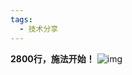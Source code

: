 ```yaml
---
tags:
  - 技术分享
---
```


**2800行，施法开始！**
![img](https://cn.mcecy.com/image/20230316/020479958dce994b6e3c6c5efa164aaa.png)
<!-- /**                                                                          
 *          .,:,,,                                        .::,,,::.          
 *        .::::,,;;,                                  .,;;:,,....:i:         
 *        :i,.::::,;i:.      ....,,:::::::::,....   .;i:,.  ......;i.        
 *        :;..:::;::::i;,,:::;:,,,,,,,,,,..,.,,:::iri:. .,:irsr:,.;i.        
 *        ;;..,::::;;;;ri,,,.                    ..,,:;s1s1ssrr;,.;r,        
 *        :;. ,::;ii;:,     . ...................     .;iirri;;;,,;i,        
 *        ,i. .;ri:.   ... ............................  .,,:;:,,,;i:        
 *        :s,.;r:... ....................................... .::;::s;        
 *        ,1r::. .............,,,.,,:,,........................,;iir;        
 *        ,s;...........     ..::.,;:,,.          ...............,;1s        
 *       :i,..,.              .,:,,::,.          .......... .......;1,       
 *      ir,....:rrssr;:,       ,,.,::.     .r5S9989398G95hr;. ....,.:s,      
 *     ;r,..,s9855513XHAG3i   .,,,,,,,.  ,S931,.,,.;s;s&BHHA8s.,..,..:r:     
 *    :r;..rGGh,  :SAG;;G@BS:.,,,,,,,,,.r83:      hHH1sXMBHHHM3..,,,,.ir.    
 *   ,si,.1GS,   sBMAAX&MBMB5,,,,,,:,,.:&8       3@HXHBMBHBBH#X,.,,,,,,rr    
 *   ;1:,,SH:   .A@&&B#&8H#BS,,,,,,,,,.,5XS,     3@MHABM&59M#As..,,,,:,is,   
 *  .rr,,,;9&1   hBHHBB&8AMGr,,,,,,,,,,,:h&&9s;   r9&BMHBHMB9:  . .,,,,;ri.  
 *  :1:....:5&XSi;r8BMBHHA9r:,......,,,,:ii19GG88899XHHH&GSr.      ...,:rs.  
 *  ;s.     .:sS8G8GG889hi.        ....,,:;:,.:irssrriii:,.        ...,,i1,  
 *  ;1,         ..,....,,isssi;,        .,,.                      ....,.i1,  
 *  ;h:               i9HHBMBBHAX9:         .                     ...,,,rs,  
 *  ,1i..            :A#MBBBBMHB##s                             ....,,,;si.  
 *  .r1,..        ,..;3BMBBBHBB#Bh.     ..                    ....,,,,,i1;   
 *   :h;..       .,..;,1XBMMMMBXs,.,, .. :: ,.               ....,,,,,,ss.   
 *    ih: ..    .;;;, ;;:s58A3i,..    ,. ,.:,,.             ...,,,,,:,s1,    
 *    .s1,....   .,;sh,  ,iSAXs;.    ,.  ,,.i85            ...,,,,,,:i1;     
 *     .rh: ...     rXG9XBBM#M#MHAX3hss13&&HHXr         .....,,,,,,,ih;      
 *      .s5: .....    i598X&&A&AAAAAA&XG851r:       ........,,,,:,,sh;       
 *      . ihr, ...  .         ..                    ........,,,,,;11:.       
 *         ,s1i. ...  ..,,,..,,,.,,.,,.,..       ........,,.,,.;s5i.         
 *          .:s1r,......................       ..............;shs,           
 *          . .:shr:.  ....                 ..............,ishs.             
 *              .,issr;,... ...........................,is1s;.               
 *                 .,is1si;:,....................,:;ir1sr;,                  
 *                    ..:isssssrrii;::::::;;iirsssssr;:..                    
 *                         .,::iiirsssssssssrri;;:.                      
 */                         


/**
 *               ii.                                         ;9ABH,          
 *              SA391,                                    .r9GG35&G          
 *              &#ii13Gh;                               i3X31i;:,rB1         
 *              iMs,:,i5895,                         .5G91:,:;:s1:8A         
 *               33::::,,;5G5,                     ,58Si,,:::,sHX;iH1        
 *                Sr.,:;rs13BBX35hh11511h5Shhh5S3GAXS:.,,::,,1AG3i,GG        
 *                .G51S511sr;;iiiishS8G89Shsrrsh59S;.,,,,,..5A85Si,h8        
 *               :SB9s:,............................,,,.,,,SASh53h,1G.       
 *            .r18S;..,,,,,,,,,,,,,,,,,,,,,,,,,,,,,....,,.1H315199,rX,       
 *          ;S89s,..,,,,,,,,,,,,,,,,,,,,,,,....,,.......,,,;r1ShS8,;Xi       
 *        i55s:.........,,,,,,,,,,,,,,,,.,,,......,.....,,....r9&5.:X1       
 *       59;.....,.     .,,,,,,,,,,,...        .............,..:1;.:&s       
 *      s8,..;53S5S3s.   .,,,,,,,.,..      i15S5h1:.........,,,..,,:99       
 *      93.:39s:rSGB@A;  ..,,,,.....    .SG3hhh9G&BGi..,,,,,,,,,,,,.,83      
 *      G5.G8  9#@@@@@X. .,,,,,,.....  iA9,.S&B###@@Mr...,,,,,,,,..,.;Xh     
 *      Gs.X8 S@@@@@@@B:..,,,,,,,,,,. rA1 ,A@@@@@@@@@H:........,,,,,,.iX:    
 *     ;9. ,8A#@@@@@@#5,.,,,,,,,,,... 9A. 8@@@@@@@@@@M;    ....,,,,,,,,S8    
 *     X3    iS8XAHH8s.,,,,,,,,,,...,..58hH@@@@@@@@@Hs       ...,,,,,,,:Gs   
 *    r8,        ,,,...,,,,,,,,,,.....  ,h8XABMMHX3r.          .,,,,,,,.rX:  
 *   :9, .    .:,..,:;;;::,.,,,,,..          .,,.               ..,,,,,,.59  
 *  .Si      ,:.i8HBMMMMMB&5,....                    .            .,,,,,.sMr
 *  SS       :: h@@@@@@@@@@#; .                     ...  .         ..,,,,iM5
 *  91  .    ;:.,1&@@@@@@MXs.                            .          .,,:,:&S
 *  hS ....  .:;,,,i3MMS1;..,..... .  .     ...                     ..,:,.99
 *  ,8; ..... .,:,..,8Ms:;,,,...                                     .,::.83
 *   s&: ....  .sS553B@@HX3s;,.    .,;13h.                            .:::&1
 *    SXr  .  ...;s3G99XA&X88Shss11155hi.                             ,;:h&,
 *     iH8:  . ..   ,;iiii;,::,,,,,.                                 .;irHA  
 *      ,8X5;   .     .......                                       ,;iihS8Gi
 *         1831,                                                 .,;irrrrrs&@
 *           ;5A8r.                                            .:;iiiiirrss1H
 *             :X@H3s.......                                .,:;iii;iiiiirsrh
 *              r#h:;,...,,.. .,,:;;;;;:::,...              .:;;;;;;iiiirrss1
 *             ,M8 ..,....,.....,,::::::,,...         .     .,;;;iiiiiirss11h
 *             8B;.,,,,,,,.,.....          .           ..   .:;;;;iirrsss111h
 *            i@5,:::,,,,,,,,.... .                   . .:::;;;;;irrrss111111
 *            9Bi,:,,,,......                        ..r91;;;;;iirrsss1ss1111
 */


/**                                                                    
 *            .,,       .,:;;iiiiiiiii;;:,,.     .,,                   
 *          rGB##HS,.;iirrrrriiiiiiiiiirrrrri;,s&##MAS,                
 *         r5s;:r3AH5iiiii;;;;;;;;;;;;;;;;iiirXHGSsiih1,               
 *            .;i;;s91;;;;;;::::::::::::;;;;iS5;;;ii:                  
 *          :rsriii;;r::::::::::::::::::::::;;,;;iiirsi,               
 *       .,iri;;::::;;;;;;::,,,,,,,,,,,,,..,,;;;;;;;;iiri,,.           
 *    ,9BM&,            .,:;;:,,,,,,,,,,,hXA8:            ..,,,.       
 *   ,;&@@#r:;;;;;::::,,.   ,r,,,,,,,,,,iA@@@s,,:::;;;::,,.   .;.      
 *    :ih1iii;;;;;::::;;;;;;;:,,,,,,,,,,;i55r;;;;;;;;;iiirrrr,..       
 *   .ir;;iiiiiiiiii;;;;::::::,,,,,,,:::::,,:;;;iiiiiiiiiiiiri         
 *   iriiiiiiiiiiiiiiii;;;::::::::::::::::;;;iiiiiiiiiiiiiiiir;        
 *  ,riii;;;;;;;;;;;;;:::::::::::::::::::::::;;;;;;;;;;;;;;iiir.       
 *  iri;;;::::,,,,,,,,,,:::::::::::::::::::::::::,::,,::::;;iir:       
 * .rii;;::::,,,,,,,,,,,,:::::::::::::::::,,,,,,,,,,,,,::::;;iri       
 * ,rii;;;::,,,,,,,,,,,,,:::::::::::,:::::,,,,,,,,,,,,,:::;;;iir.      
 * ,rii;;i::,,,,,,,,,,,,,:::::::::::::::::,,,,,,,,,,,,,,::i;;iir.      
 * ,rii;;r::,,,,,,,,,,,,,:,:::::,:,:::::::,,,,,,,,,,,,,::;r;;iir.      
 * .rii;;rr,:,,,,,,,,,,,,,,:::::::::::::::,,,,,,,,,,,,,:,si;;iri       
 *  ;rii;:1i,,,,,,,,,,,,,,,,,,:::::::::,,,,,,,,,,,,,,,:,ss:;iir:       
 *  .rii;;;5r,,,,,,,,,,,,,,,,,,,,,,,,,,,,,,,,,,,,,,,,,,sh:;;iri        
 *   ;rii;:;51,,,,,,,,,,,,,,,,,,,,,,,,,,,,,,,,,,,,,,.:hh:;;iir,        
 *    irii;::hSr,.,,,,,,,,,,,,,,,,,,,,,,,,,,,,,,,,.,sSs:;;iir:         
 *     irii;;:iSSs:.,,,,,,,,,,,,,,,,,,,,,,,,,,,..:135;:;;iir:          
 *      ;rii;;:,r535r:...,,,,,,,,,,,,,,,,,,..,;sS35i,;;iirr:           
 *       :rrii;;:,;1S3Shs;:,............,:is533Ss:,;;;iiri,            
 *        .;rrii;;;:,;rhS393S55hh11hh5S3393Shr:,:;;;iirr:              
 *          .;rriii;;;::,:;is1h555555h1si;:,::;;;iirri:.               
 *            .:irrrii;;;;;:::,,,,,,,,:::;;;;iiirrr;,                  
 *               .:irrrriiiiii;;;;;;;;iiiiiirrrr;,.                    
 *                  .,:;iirrrrrrrrrrrrrrrrri;:.                        
 *                        ..,:::;;;;:::,,.                             
 */                                                                     


/**
 * ┌───┐   ┌───┬───┬───┬───┐ ┌───┬───┬───┬───┐ ┌───┬───┬───┬───┐ ┌───┬───┬───┐
 * │Esc│   │ F1│ F2│ F3│ F4│ │ F5│ F6│ F7│ F8│ │ F9│F10│F11│F12│ │P/S│S L│P/B│  ┌┐    ┌┐    ┌┐
 * └───┘   └───┴───┴───┴───┘ └───┴───┴───┴───┘ └───┴───┴───┴───┘ └───┴───┴───┘  └┘    └┘    └┘
 * ┌───┬───┬───┬───┬───┬───┬───┬───┬───┬───┬───┬───┬───┬───────┐ ┌───┬───┬───┐ ┌───┬───┬───┬───┐
 * │~ `│! 1│@ 2│# 3│$ 4│% 5│^ 6│& 7│* 8│( 9│) 0│_ -│+ =│ BacSp │ │Ins│Hom│PUp│ │N L│ / │ * │ - │
 * ├───┴─┬─┴─┬─┴─┬─┴─┬─┴─┬─┴─┬─┴─┬─┴─┬─┴─┬─┴─┬─┴─┬─┴─┬─┴─┬─────┤ ├───┼───┼───┤ ├───┼───┼───┼───┤
 * │ Tab │ Q │ W │ E │ R │ T │ Y │ U │ I │ O │ P │{ [│} ]│ | \ │ │Del│End│PDn│ │ 7 │ 8 │ 9 │   │
 * ├─────┴┬──┴┬──┴┬──┴┬──┴┬──┴┬──┴┬──┴┬──┴┬──┴┬──┴┬──┴┬──┴─────┤ └───┴───┴───┘ ├───┼───┼───┤ + │
 * │ Caps │ A │ S │ D │ F │ G │ H │ J │ K │ L │: ;│" '│ Enter  │               │ 4 │ 5 │ 6 │   │
 * ├──────┴─┬─┴─┬─┴─┬─┴─┬─┴─┬─┴─┬─┴─┬─┴─┬─┴─┬─┴─┬─┴─┬─┴────────┤     ┌───┐     ├───┼───┼───┼───┤
 * │ Shift  │ Z │ X │ C │ V │ B │ N │ M │< ,│> .│? /│  Shift   │     │ ↑ │     │ 1 │ 2 │ 3 │   │
 * ├─────┬──┴─┬─┴──┬┴───┴───┴───┴───┴───┴──┬┴───┼───┴┬────┬────┤ ┌───┼───┼───┐ ├───┴───┼───┤ E││
 * │ Ctrl│    │Alt │         Space         │ Alt│    │    │Ctrl│ │ ← │ ↓ │ → │ │   0   │ . │←─┘│
 * └─────┴────┴────┴───────────────────────┴────┴────┴────┴────┘ └───┴───┴───┘ └───────┴───┴───┘
 */


/**
 *                    _ooOoo_
 *                   o8888888o
 *                   88" . "88
 *                   (| -_- |)
 *                    O\ = /O
 *                ____/`---'\____
 *              .   ' \\| |// `.
 *               / \\||| : |||// \
 *             / _||||| -:- |||||- \
 *               | | \\\ - /// | |
 *             | \_| ''\---/'' | |
 *              \ .-\__ `-` ___/-. /
 *           ___`. .' /--.--\ `. . __
 *        ."" '< `.___\_<|>_/___.' >'"".
 *       | | : `- \`.;`\ _ /`;.`/ - ` : | |
 *         \ \ `-. \_ __\ /__ _/ .-` / /
 * ======`-.____`-.___\_____/___.-`____.-'======
 *                    `=---='
 *
 * .............................................
 *          佛祖保佑             永无BUG
 */


/**
 *  佛曰:
 *          写字楼里写字间，写字间里程序员；
 *          程序人员写程序，又拿程序换酒钱。
 *          酒醒只在网上坐，酒醉还来网下眠；
 *          酒醉酒醒日复日，网上网下年复年。
 *          但愿老死电脑间，不愿鞠躬老板前；
 *          奔驰宝马贵者趣，公交自行程序员。
 *          别人笑我忒疯癫，我笑自己命太贱；
 *          不见满街漂亮妹，哪个归得程序员？
 */


/**
 * _ooOoo_
 * o8888888o
 * 88" . "88
 * (| -_- |)
 *  O\ = /O
 * ___/`---'\____
 * .   ' \\| |// `.
 * / \\||| : |||// \
 * / _||||| -:- |||||- \
 * | | \\\ - /// | |
 * | \_| ''\---/'' | |
 * \ .-\__ `-` ___/-. /
 * ___`. .' /--.--\ `. . __
 * ."" '< `.___\_<|>_/___.' >'"".
 * | | : `- \`.;`\ _ /`;.`/ - ` : | |
 * \ \ `-. \_ __\ /__ _/ .-` / /
 * ======`-.____`-.___\_____/___.-`____.-'======
 * `=---='
 *          .............................................
 *           佛曰：bug泛滥，我已瘫痪！
 */


/**
 *
 *   █████▒█    ██  ▄████▄   ██ ▄█▀       ██████╗ ██╗   ██╗ ██████╗
 * ▓██   ▒ ██  ▓██▒▒██▀ ▀█   ██▄█▒        ██╔══██╗██║   ██║██╔════╝
 * ▒████ ░▓██  ▒██░▒▓█    ▄ ▓███▄░        ██████╔╝██║   ██║██║  ███╗
 * ░▓█▒  ░▓▓█  ░██░▒▓▓▄ ▄██▒▓██ █▄        ██╔══██╗██║   ██║██║   ██║
 * ░▒█░   ▒▒█████▓ ▒ ▓███▀ ░▒██▒ █▄       ██████╔╝╚██████╔╝╚██████╔╝
 *  ▒ ░   ░▒▓▒ ▒ ▒ ░ ░▒ ▒  ░▒ ▒▒ ▓▒       ╚═════╝  ╚═════╝  ╚═════╝
 *  ░     ░░▒░ ░ ░   ░  ▒   ░ ░▒ ▒░
 *  ░ ░    ░░░ ░ ░ ░        ░ ░░ ░
 *           ░     ░ ░      ░  ░
 */


/**
 *                    .::::.
 *                  .::::::::.
 *                 :::::::::::  FUCK YOU
 *             ..:::::::::::'
 *           '::::::::::::'
 *             .::::::::::
 *        '::::::::::::::..
 *             ..::::::::::::.
 *           ``::::::::::::::::
 *            ::::``:::::::::'        .:::.
 *           ::::'   ':::::'       .::::::::.
 *         .::::'      ::::     .:::::::'::::.
 *        .:::'       :::::  .:::::::::' ':::::.
 *       .::'        :::::.:::::::::'      ':::::.
 *      .::'         ::::::::::::::'         ``::::.
 *  ...:::           ::::::::::::'              ``::.
 * ```` ':.          ':::::::::'                  ::::..
 *                    '.:::::'                    ':'````..
 */


/**
 *      ┌─┐       ┌─┐
 *   ┌──┘ ┴───────┘ ┴──┐
 *   │                 │
 *   │       ───       │
 *   │  ─┬┘       └┬─  │
 *   │                 │
 *   │       ─┴─       │
 *   │                 │
 *   └───┐         ┌───┘
 *       │         │
 *       │         │
 *       │         │
 *       │         └──────────────┐
 *       │                        │
 *       │                        ├─┐
 *       │                        ┌─┘
 *       │                        │
 *       └─┐  ┐  ┌───────┬──┐  ┌──┘
 *         │ ─┤ ─┤       │ ─┤ ─┤
 *         └──┴──┘       └──┴──┘
 *                神兽保佑
 *               代码无BUG!
 */


/**
 *      ┌─┐       ┌─┐
 *   ┌──┘ ┴───────┘ ┴──┐
 *   │                 │
 *   │       ───       │
 *   │   >        <    │
 *   │                 │
 *   │   ...  ⌒  ...   │
 *   │                 │
 *   └───┐         ┌───┘
 *       │         │
 *       │         │
 *       │         │
 *       │         └──────────────┐
 *       │                        │
 *       │                        ├─┐
 *       │                        ┌─┘
 *       │                        │
 *       └─┐  ┐  ┌───────┬──┐  ┌──┘
 *         │ ─┤ ─┤       │ ─┤ ─┤
 *         └──┴──┘       └──┴──┘
 *                神兽保佑
 *               代码无BUG!
 */


/**
 *      ┌─┐       ┌─┐ + +
 *   ┌──┘ ┴───────┘ ┴──┐++
 *   │                 │
 *   │       ───       │++ + + +
 *   ███████───███████ │+
 *   │                 │+
 *   │       ─┴─       │
 *   │                 │
 *   └───┐         ┌───┘
 *       │         │
 *       │         │   + +
 *       │         │
 *       │         └──────────────┐
 *       │                        │
 *       │                        ├─┐
 *       │                        ┌─┘
 *       │                        │
 *       └─┐  ┐  ┌───────┬──┐  ┌──┘  + + + +
 *         │ ─┤ ─┤       │ ─┤ ─┤
 *         └──┴──┘       └──┴──┘  + + + +
 *                神兽保佑
 *               代码无BUG!
 */


/**
 *                  ___====-_  _-====___
 *            _--^^^#####//      \\#####^^^--_
 *         _-^##########// (    ) \\##########^-_
 *        -############//  |\^^/|  \\############-
 *      _/############//   (@::@)   \\############\_
 *     /#############((     \\//     ))#############\
 *    -###############\\    (oo)    //###############-
 *   -#################\\  / VV \  //#################-
 *  -###################\\/      \//###################-
 * _#/|##########/\######(   /\   )######/\##########|\#_
 * |/ |#/\#/\#/\/  \#/\##\  |  |  /##/\#/  \/\#/\#/\#| \|
 * `  |/  V  V  `   V  \#\| |  | |/#/  V   '  V  V  \|  '
 *    `   `  `      `   / | |  | | \   '      '  '   '
 *                     (  | |  | |  )
 *                    __\ | |  | | /__
 *                   (vvv(VVV)(VVV)vvv)                
 *                        神兽保佑
 *                       代码无BUG!
 */


/**
 *
 *
 *                                                    __----~~~~~~~~~~~------___
 *                                   .  .   ~~//====......          __--~ ~~
 *                   -.            \_|//     |||\\  ~~~~~~::::... /~
 *                ___-==_       _-~o~  \/    |||  \\            _/~~-
 *        __---~~~.==~||\=_    -_--~/_-~|-   |\\   \\        _/~
 *    _-~~     .=~    |  \\-_    '-~7  /-   /  ||    \      /
 *  .~       .~       |   \\ -_    /  /-   /   ||      \   /
 * /  ____  /         |     \\ ~-_/  /|- _/   .||       \ /
 * |~~    ~~|--~~~~--_ \     ~==-/   | \~--===~~        .\
 *          '         ~-|      /|    |-~\~~       __--~~
 *                      |-~~-_/ |    |   ~\_   _-~            /\
 *                           /  \     \__   \/~                \__
 *                       _--~ _/ | .-~~____--~-/                  ~~==.
 *                      ((->/~   '.|||' -_|    ~~-/ ,              . _||
 *                                 -_     ~\      ~~---l__i__i__i--~~_/
 *                                 _-~-__   ~)  \--______________--~~
 *                               //.-~~~-~_--~- |-------~~~~~~~~
 *                                      //.-~~~--\
 *                               神兽保佑
 *                              代码无BUG!
 */


/**                              _
 *  _._ _..._ .-',     _.._(`))
 * '-. `     '  /-._.-'    ',/
 *    )         \            '.
 *   / _    _    |             \
 *  |  a    a    /              |
 *  \   .-.                     ;
 *   '-('' ).-'       ,'       ;
 *      '-;           |      .'
 *         \           \    /
 *         | 7  .__  _.-\   \
 *         | |  |  ``/  /`  /
 *        /,_|  |   /,_/   /
 *           /,_/      '`-'
 */


/**
 **************************************************************
 *                                                            *
 *   .=-=-=-=-=-=-=-=-=-=-=-=-=-=-=-=-=-=-=-=-=-=-=-=-.       *
 *    |                     ______                     |      *
 *    |                  .-"      "-.                  |      *
 *    |                 /            \                 |      *
 *    |     _          |              |          _     |      *
 *    |    ( \         |,  .-.  .-.  ,|         / )    |      *
 *    |     > "=._     | )(__/  \__)( |     _.=" <     |      *
 *    |    (_/"=._"=._ |/     /\     \| _.="_.="\_)    |      *
 *    |           "=._"(_     ^^     _)"_.="           |      *
 *    |               "=\__|IIIIII|__/="               |      *
 *    |              _.="| \IIIIII/ |"=._              |      *
 *    |    _     _.="_.="\          /"=._"=._     _    |      *
 *    |   ( \_.="_.="     `--------`     "=._"=._/ )   |      *
 *    |    > _.="                            "=._ <    |      *
 *    |   (_/                                    \_)   |      *
 *    |                                                |      *
 *    '-=-=-=-=-=-=-=-=-=-=-=-=-=-=-=-=-=-=-=-=-=-=-=-='      *
 *                                                            *
 *           LASCIATE OGNI SPERANZA, VOI CH'ENTRATE           *
 **************************************************************
 */


/**
 *                                         ,s555SB@@&                          
 *                                      :9H####@@@@@Xi                        
 *                                     1@@@@@@@@@@@@@@8                       
 *                                   ,8@@@@@@@@@B@@@@@@8                      
 *                                  :B@@@@X3hi8Bs;B@@@@@Ah,                   
 *             ,8i                  r@@@B:     1S ,M@@@@@@#8;                 
 *            1AB35.i:               X@@8 .   SGhr ,A@@@@@@@@S                
 *            1@h31MX8                18Hhh3i .i3r ,A@@@@@@@@@5               
 *            ;@&i,58r5                 rGSS:     :B@@@@@@@@@@A               
 *             1#i  . 9i                 hX.  .: .5@@@@@@@@@@@1               
 *              sG1,  ,G53s.              9#Xi;hS5 3B@@@@@@@B1                
 *               .h8h.,A@@@MXSs,           #@H1:    3ssSSX@1                  
 *               s ,@@@@@@@@@@@@Xhi,       r#@@X1s9M8    .GA981               
 *               ,. rS8H#@@@@@@@@@@#HG51;.  .h31i;9@r    .8@@@@BS;i;          
 *                .19AXXXAB@@@@@@@@@@@@@@#MHXG893hrX#XGGXM@@@@@@@@@@MS        
 *                s@@MM@@@hsX#@@@@@@@@@@@@@@@@@@@@@@@@@@@@@@@@@@@@@@@@&,      
 *              :GB@#3G@@Brs ,1GM@@@@@@@@@@@@@@@@@@@@@@@@@@@@@@@@@@@@@@B,     
 *            .hM@@@#@@#MX 51  r;iSGAM@@@@@@@@@@@@@@@@@@@@@@@@@@@@@@@@@@8     
 *          :3B@@@@@@@@@@@&9@h :Gs   .;sSXH@@@@@@@@@@@@@@@@@@@@@@@@@@@@@@:    
 *      s&HA#@@@@@@@@@@@@@@M89A;.8S.       ,r3@@@@@@@@@@@@@@@@@@@@@@@@@@@r    
 *   ,13B@@@@@@@@@@@@@@@@@@@5 5B3 ;.         ;@@@@@@@@@@@@@@@@@@@@@@@@@@@i    
 *  5#@@#&@@@@@@@@@@@@@@@@@@9  .39:          ;@@@@@@@@@@@@@@@@@@@@@@@@@@@;    
 *  9@@@X:MM@@@@@@@@@@@@@@@#;    ;31.         H@@@@@@@@@@@@@@@@@@@@@@@@@@:    
 *   SH#@B9.rM@@@@@@@@@@@@@B       :.         3@@@@@@@@@@@@@@@@@@@@@@@@@@5    
 *     ,:.   9@@@@@@@@@@@#HB5                 .M@@@@@@@@@@@@@@@@@@@@@@@@@B    
 *           ,ssirhSM@&1;i19911i,.             s@@@@@@@@@@@@@@@@@@@@@@@@@@S   
 *              ,,,rHAri1h1rh&@#353Sh:          8@@@@@@@@@@@@@@@@@@@@@@@@@#:  
 *            .A3hH@#5S553&@@#h   i:i9S          #@@@@@@@@@@@@@@@@@@@@@@@@@A.
 *
 *
 *    又看源码，看你妹妹呀！
 */


/**
 *_______________#########_______________________
 *______________############_____________________
 *______________#############____________________
 *_____________##__###########___________________
 *____________###__######_#####__________________
 *____________###_#######___####_________________
 *___________###__##########_####________________
 *__________####__###########_####_______________
 *________#####___###########__#####_____________
 *_______######___###_########___#####___________
 *_______#####___###___########___######_________
 *______######___###__###########___######_______
 *_____######___####_##############__######______
 *____#######__#####################_#######_____
 *____#######__##############################____
 *___#######__######_#################_#######___
 *___#######__######_######_#########___######___
 *___#######____##__######___######_____######___
 *___#######________######____#####_____#####____
 *____######________#####_____#####_____####_____
 *_____#####________####______#####_____###______
 *______#####______;###________###______#________
 *________##_______####________####______________
 */


/**
 *             ,%%%%%%%%,
 *           ,%%/\%%%%/\%%
 *          ,%%%\c "" J/%%%
 * %.       %%%%/ o  o \%%%
 * `%%.     %%%%    _  |%%%
 *  `%%     `%%%%(__Y__)%%'
 *  //       ;%%%%`\-/%%%'
 * ((       /  `%%%%%%%'
 *  \\    .'          |
 *   \\  /       \  | |
 *    \\/         ) | |
 *     \         /_ | |__
 *     (___________))))))) 攻城湿
 *
 *        _       _
 * __   _(_)_   _(_) __ _ _ __
 * \ \ / / \ \ / / |/ _` |'_ \
 *  \ V /| |\ V /| | (_| | | | |
 *   \_/ |_| \_/ |_|\__,_|_| |_|
 */


/**
 * https://gold.xitu.io/
 *　　　　１１１　　　　　　　　　　　　　　　　　　　　　　　　　１　　　　　　　　　　　
 *　　　　１１１　１１１１１１１１１１１１　　　　　　　　　　　１１１　　　　　　　　　　
 *　　　　１１　　１１１１１１１１１１１１　　　　　　　　　　１１１１１　　　　　　　　　
 *　　　　１１　　１１１　　　　　　　１１　　　　　　　　　１１１１１１１　　　　　　　　
 *　　１１１１　１　１１１１１１１１１１１　　　　　　　　　１１１　１１１１　　　　　　　
 *　　１１１１１１　１１１１１１１１１１１　　　　　　　１１１１　　　１１１１１　　　　　
 *　　１１１１１１　１１　　　　　　　　　　　　　　　１１１１　　　　　１１１１１１　　　
 *　　　　１１　　　１１１１１１１１　１１　　　　１１１１１１１１１１１１１１１１１１　　
 *　　　　１１　　　１１１１１１１１１１１　　　１１１１１１１１１１１１１１１１１１１　　
 *　　　　１１１１１１１１１　１１　　１１　　　　１１　　　　　　１１　　　　　　　　　　
 *　　１１１１１１１１１１１１１１１１１１　　　　　　　　　　　　１１　　　　　　　　　　
 *　　１１１１　　１１１１１１１１１１１１　　　　　　１１１１１１１１１１１１１１　　　　
 *　　１１１１　　１１　　　　１１　　　　　　　　　　１１１１１１１１１１１１１１　　　　
 *　　　　１１　　１１　１１　１１　　１１１　　　　　　１１　　　１１　　１１１　　　　　
 *　　　　１１　　１１　１１　１１　　１１　　　　　　　１１１　　１１　　１１１　　　　　
 *　　　　１１　１１１　１１　１１　　１１　　　　　　　　１１１　１１　１１１　　　　　　
 *　　１１１１　１１１　１１１１１１１１１　　　　　１１　１１１　１１　１１１１１１１　　
 *　　　１１１１１１　　１１１１１１１１１１　　　　１１１１１１１１１１１１１１１１１　　
 *　　　１１　１１１　　　　　　　　　１１１　　　　１１１１１１１１１１１１１１１１１　　
 */


/**
 * https://www.zhihu.com/
 *           _____                    _____                    _____                    _____          
 *          /\    \                  /\    \                  /\    \                  /\    \         
 *         /::\____\                /::\    \                /::\    \                /::\    \        
 *        /:::/    /                \:::\    \              /::::\    \              /::::\    \       
 *       /:::/    /                  \:::\    \            /::::::\    \            /::::::\    \      
 *      /:::/    /                    \:::\    \          /:::/\:::\    \          /:::/\:::\    \     
 *     /:::/____/                      \:::\    \        /:::/__\:::\    \        /:::/__\:::\    \    
 *    /::::\    \                      /::::\    \      /::::\   \:::\    \      /::::\   \:::\    \   
 *   /::::::\    \   _____    ____    /::::::\    \    /::::::\   \:::\    \    /::::::\   \:::\    \  
 *  /:::/\:::\    \ /\    \  /\   \  /:::/\:::\    \  /:::/\:::\   \:::\____\  /:::/\:::\   \:::\    \
 * /:::/  \:::\    /::\____\/::\   \/:::/  \:::\____\/:::/  \:::\   \:::|    |/:::/__\:::\   \:::\____\
 * \::/    \:::\  /:::/    /\:::\  /:::/    \::/    /\::/   |::::\  /:::|____|\:::\   \:::\   \::/    /
 *  \/____/ \:::\/:::/    /  \:::\/:::/    / \/____/  \/____|:::::\/:::/    /  \:::\   \:::\   \/____/
 *           \::::::/    /    \::::::/    /                 |:::::::::/    /    \:::\   \:::\    \     
 *            \::::/    /      \::::/____/                  |::|\::::/    /      \:::\   \:::\____\    
 *            /:::/    /        \:::\    \                  |::| \::/____/        \:::\   \::/    /    
 *           /:::/    /          \:::\    \                 |::|  ~|               \:::\   \/____/     
 *          /:::/    /            \:::\    \                |::|   |                \:::\    \         
 *         /:::/    /              \:::\____\               \::|   |                 \:::\____\        
 *         \::/    /                \::/    /                \:|   |                  \::/    /        
 *          \/____/                  \/____/                  \|___|                   \/____/         
 */


/**
 * http://www.freebuf.com/
 *           _.._        ,------------.
 *        ,'      `.    ( We want you! )
 *       /  __) __` \    `-,----------'
 *      (  (`-`(-')  ) _.-'
 *      /)  \  = /  (
 *     /'    |--' .  \
 *    (  ,---|  `-.)__`
 *     )(  `-.,--'   _`-.
 *    '/,'          (  Uu",
 *     (_       ,    `/,-' )
 *     `.__,  : `-'/  /`--'
 *       |     `--'  |
 *       `   `-._   /
 *        \        (
 *        /\ .      \.  freebuf
 *       / |` \     ,-\
 *      /  \| .)   /   \
 *     ( ,'|\    ,'     :
 *     | \,`.`--"/      }
 *     `,'    \  |,'    /
 *    / "-._   `-/      |
 *    "-.   "-.,'|     ;
 *   /        _/["---'""]
 *  :        /  |"-     '
 *  '           |      /
 *              `      |
 */


/**
 * https://campus.alibaba.com/
 *                                 `:::::::::::,
 *                             `::;:::::::;:::::::,  `
 *                          `::;;:::::::@@@@;:::::::`
 *                        ,:::::::::::::@    #@':::::`
 *                      :::::::::::::::'@@      @;::::
 *                    ::::::::::::'@@@@'```      .+:::`
 *                  ::::::::::;@@@#.              ,:::,
 *                .::::::::+@#@`                   ::::
 *               :::::::+@@'                       ::::
 *             `:::::'@@:                         `:::.
 *            ,::::@@:  `                         ::::
 *           ;::::::@                            .:::;
 *          :;:::::;@`        `                  :::;
 *         :::::::::@`        @                 ;::::
 *        :::::::::#`          @`              ,::::
 *       :::::::::@`         +@ @             .::::`
 *      .::::::'@@`       `@@'  @             ::::,
 *      :::::::++@@@@@@@@@@.                 ::::;
 *     ;:::::::+,   `..`                    :::::
 *    ,::::::::',                          :::::
 *    :::::::::+,                         :::::`
 *   :::::::::+@.                        ,::::.`                     `,
 *   ::::::;;@+                         .::;::                     `;
 *  :::::::@@                          `:::;:                   `::``
 *  ::::::#@                           ;::::                  .::`
 *  :::::;@                           :::::`               .;::`
 *  :::::@                           `:;:::            `::::;
 *  :::::#                           :::::.        `,;:::::
 *  ::::::                    `      ::::::,.,::::::::::.
 *  ,::::::`              .::        ::::::::::::::::;`
 *   ;::::::::,````.,:::::,          ::::::::::::::.
 *    :::::::::::::::::: `           `::::::::::`
 *     `::::::::::::,                  .:::.
 *         `..`
 */


/**
 * http://www.flvcd.com/
 *  .--,       .--,
 * ( (  \.---./  ) )
 *  '.__/o   o\__.'
 *     {=  ^  =}
 *      >  -  <
 *     /       \
 *    //       \\
 *   //|   .   |\\
 *   "'\       /'"_.-~^`'-.
 *      \  _  /--'         `
 *    ___)( )(___
 *   (((__) (__)))    高山仰止,景行行止.虽不能至,心向往之。
 */


/**
 * 頂頂頂頂頂頂頂頂頂　頂頂頂頂頂頂頂頂頂
 * 頂頂頂頂頂頂頂　　　　　頂頂　　　　　
 * 　　　頂頂　　　頂頂頂頂頂頂頂頂頂頂頂
 * 　　　頂頂　　　頂頂頂頂頂頂頂頂頂頂頂
 * 　　　頂頂　　　頂頂　　　　　　　頂頂
 * 　　　頂頂　　　頂頂　　頂頂頂　　頂頂
 * 　　　頂頂　　　頂頂　　頂頂頂　　頂頂
 * 　　　頂頂　　　頂頂　　頂頂頂　　頂頂
 * 　　　頂頂　　　頂頂　　頂頂頂　　頂頂
 * 　　　頂頂　　　　　　　頂頂頂　
 * 　　　頂頂　　　　　　頂頂　頂頂　頂頂
 * 　頂頂頂頂　　　頂頂頂頂頂　頂頂頂頂頂
 * 　頂頂頂頂　　　頂頂頂頂　　　頂頂頂頂
 */


/**
 * ░░░░░░░░░░░░░░░░░░░░░░░░▄░░
 * ░░░░░░░░░▐█░░░░░░░░░░░▄▀▒▌░
 * ░░░░░░░░▐▀▒█░░░░░░░░▄▀▒▒▒▐
 * ░░░░░░░▐▄▀▒▒▀▀▀▀▄▄▄▀▒▒▒▒▒▐
 * ░░░░░▄▄▀▒░▒▒▒▒▒▒▒▒▒█▒▒▄█▒▐
 * ░░░▄▀▒▒▒░░░▒▒▒░░░▒▒▒▀██▀▒▌
 * ░░▐▒▒▒▄▄▒▒▒▒░░░▒▒▒▒▒▒▒▀▄▒▒
 * ░░▌░░▌█▀▒▒▒▒▒▄▀█▄▒▒▒▒▒▒▒█▒▐
 * ░▐░░░▒▒▒▒▒▒▒▒▌██▀▒▒░░░▒▒▒▀▄
 * ░▌░▒▄██▄▒▒▒▒▒▒▒▒▒░░░░░░▒▒▒▒
 * ▀▒▀▐▄█▄█▌▄░▀▒▒░░░░░░░░░░▒▒▒
 * 单身狗就这样默默地看着你，一句话也不说。
 */


/**
 *                   /88888888888888888888888888\
 *                   |88888888888888888888888888/
 *                    |~~____~~~~~~~~~"""""""""|
 *                   / \_________/"""""""""""""\
 *                  /  |              \         \
 *                 /   |  88    88     \         \
 *                /    |  88    88      \         \
 *               /    /                  \        |
 *              /     |   ________        \       |
 *              \     |   \______/        /       |
 *   /"\         \     \____________     /        |
 *   | |__________\_        |  |        /        /
 * /""""\           \_------'  '-------/       --
 * \____/,___________\                 -------/
 * ------*            |                    \
 *   ||               |                     \
 *   ||               |                 ^    \
 *   ||               |                | \    \
 *   ||               |                |  \    \
 *   ||               |                |   \    \
 *   \|              /                /"""\/    /
 *      -------------                |    |    /
 *      |\--_                        \____/___/
 *      |   |\-_                       |
 *      |   |   \_                     |
 *      |   |     \                    |
 *      |   |      \_                  |
 *      |   |        ----___           |
 *      |   |               \----------|
 *      /   |                     |     ----------""\
 * /"\--"--_|                     |               |  \
 * |_______/                      \______________/    )
 *                                               \___/
 */


/**
 *                        d*##$.
 *  zP"""""$e.           $"    $o
 * 4$       '$          $"      $
 * '$        '$        J$       $F
 *  'b        $k       $>       $
 *   $k        $r     J$       d$
 *   '$         $     $"       $~
 *    '$        "$   '$E       $
 *     $         $L   $"      $F ...
 *      $.       4B   $      $$$*"""*b
 *      '$        $.  $$     $$      $F
 *       "$       R$  $F     $"      $
 *        $k      ?$ u*     dF      .$
 *        ^$.      $$"     z$      u$$$$e
 *         #$b             $E.dW@e$"    ?$
 *          #$           .o$$# d$$$$c    ?F
 *           $      .d$$#" . zo$>   #$r .uF
 *           $L .u$*"      $&$$$k   .$$d$$F
 *            $$"            ""^"$$$P"$P9$
 *           JP              .o$$$$u:$P $$
 *           $          ..ue$"      ""  $"
 *          d$          $F              $
 *          $$     ....udE             4B
 *           #$    """"` $r            @$
 *            ^$L        '$            $F
 *              RN        4N           $
 *               *$b                  d$
 *                $$k                 $F
 *                 $$b                $F
 *                  $""               $F
 *                  '$                $
 *                   $L               $
 *                   '$               $
 *                    $               $
 */


/**
 *              ,----------------,              ,---------,
 *         ,-----------------------,          ,"        ,"|
 *       ,"                      ,"|        ,"        ,"  |
 *      +-----------------------+  |      ,"        ,"    |
 *      |  .-----------------.  |  |     +---------+      |
 *      |  |                 |  |  |     | -==----'|      |
 *      |  |  I LOVE DOS!    |  |  |     |         |      |
 *      |  |  Bad command or |  |  |/----|`---=    |      |
 *      |  |  C:\>_          |  |  |   ,/|==== ooo |      ;
 *      |  |                 |  |  |  // |(((( [33]|    ,"
 *      |  `-----------------'  |," .;'| |((((     |  ,"
 *      +-----------------------+  ;;  | |         |,"
 *         /_)______________(_/  //'   | +---------+
 *    ___________________________/___  `,
 *   /  oooooooooooooooo  .o.  oooo /,   \,"-----------
 *  / ==ooooooooooooooo==.o.  ooo= //   ,`\--{)B     ,"
 * /_==__==========__==_ooo__ooo=_/'   /___________,"
 *
 */


/**
 *                 .-~~~~~~~~~-._       _.-~~~~~~~~~-.
 *             __.'              ~.   .~              `.__
 *           .'//                  \./                  \\`.
 *         .'//                     |                     \\`.
 *       .'// .-~"""""""~~~~-._     |     _,-~~~~"""""""~-. \\`.
 *     .'//.-"                 `-.  |  .-'                 "-.\\`.
 *   .'//______.============-..   \ | /   ..-============.______\\`.
 * .'______________________________\|/______________________________`.
 *
 */ -->